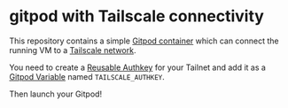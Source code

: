 # gitpod with Tailscale connectivity
This repository contains a simple [Gitpod container](https://www.gitpod.io/)
which can connect the running VM to a [Tailscale network](https://tailscale.com).

You need to create a [Reusable Authkey](https://login.tailscale.com/admin/settings/authkeys)
for your Tailnet and add it as a [Gitpod Variable](https://gitpod.io/variables)
named `TAILSCALE_AUTHKEY`.

Then launch your Gitpod!
